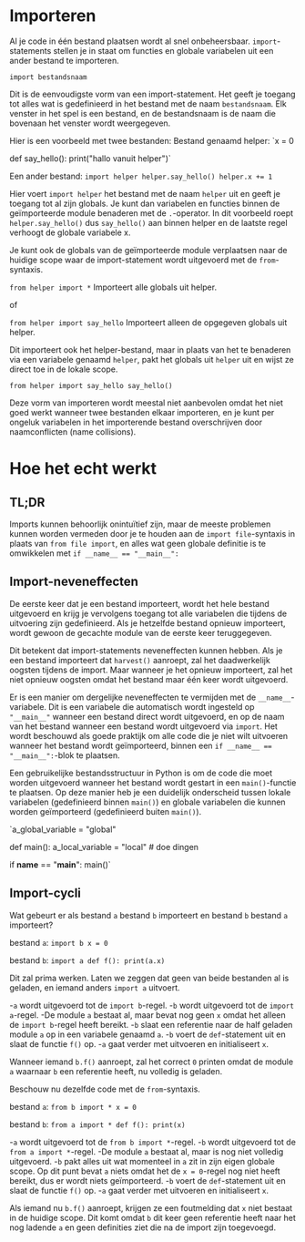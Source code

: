 # Importeren
Al je code in één bestand plaatsen wordt al snel onbeheersbaar.
`import`-statements stellen je in staat om functies en globale variabelen uit een ander bestand te importeren.

`import bestandsnaam`

Dit is de eenvoudigste vorm van een import-statement. Het geeft je toegang tot alles wat is gedefinieerd in het bestand met de naam `bestandsnaam`. Elk venster in het spel is een bestand, en de bestandsnaam is de naam die bovenaan het venster wordt weergegeven.

Hier is een voorbeeld met twee bestanden:
Bestand genaamd helper:
`x = 0

def say_hello():
    print("hallo vanuit helper")`

Een ander bestand:
`import helper
helper.say_hello()
helper.x += 1`

Hier voert `import helper` het bestand met de naam `helper` uit en geeft je toegang tot al zijn globals.
Je kunt dan variabelen en functies binnen de geïmporteerde module benaderen met de `.`-operator.
In dit voorbeeld roept `helper.say_hello()` dus `say_hello()` aan binnen helper en de laatste regel verhoogt de globale variabele x.

Je kunt ook de globals van de geïmporteerde module verplaatsen naar de huidige scope waar de import-statement wordt uitgevoerd met de `from`-syntaxis.

`from helper import *`
Importeert alle globals uit helper.

of

`from helper import say_hello`
Importeert alleen de opgegeven globals uit helper.

Dit importeert ook het helper-bestand, maar in plaats van het te benaderen via een variabele genaamd `helper`, pakt het globals uit `helper` uit en wijst ze direct toe in de lokale scope.

`from helper import say_hello
say_hello()`

Deze vorm van importeren wordt meestal niet aanbevolen omdat het niet goed werkt wanneer twee bestanden elkaar importeren, en je kunt per ongeluk variabelen in het importerende bestand overschrijven door naamconflicten (name collisions).

# Hoe het echt werkt

## TL;DR
Imports kunnen behoorlijk onintuïtief zijn, maar de meeste problemen kunnen worden vermeden door je te houden aan de `import file`-syntaxis in plaats van `from file import`, en alles wat geen globale definitie is te omwikkelen met
`if __name__ == "__main__":`

## Import-neveneffecten
De eerste keer dat je een bestand importeert, wordt het hele bestand uitgevoerd en krijg je vervolgens toegang tot alle variabelen die tijdens de uitvoering zijn gedefinieerd.
Als je hetzelfde bestand opnieuw importeert, wordt gewoon de gecachte module van de eerste keer teruggegeven.

Dit betekent dat import-statements neveneffecten kunnen hebben. Als je een bestand importeert dat `harvest()` aanroept, zal het daadwerkelijk oogsten tijdens de import. Maar wanneer je het opnieuw importeert, zal het niet opnieuw oogsten omdat het bestand maar één keer wordt uitgevoerd.

Er is een manier om dergelijke neveneffecten te vermijden met de `__name__`-variabele. Dit is een variabele die automatisch wordt ingesteld op `"__main__"` wanneer een bestand direct wordt uitgevoerd, en op de naam van het bestand wanneer een bestand wordt uitgevoerd via `import`.
Het wordt beschouwd als goede praktijk om alle code die je niet wilt uitvoeren wanneer het bestand wordt geïmporteerd, binnen een `if __name__ == "__main__":`-blok te plaatsen.

Een gebruikelijke bestandsstructuur in Python is om de code die moet worden uitgevoerd wanneer het bestand wordt gestart in een `main()`-functie te plaatsen. Op deze manier heb je een duidelijk onderscheid tussen lokale variabelen (gedefinieerd binnen `main()`) en globale variabelen die kunnen worden geïmporteerd (gedefinieerd buiten `main()`).

`a_global_variable = "global"

def main():
    a_local_variable = "local"
    # doe dingen

if __name__ == "__main__":
    main()`

## Import-cycli
Wat gebeurt er als bestand `a` bestand `b` importeert en bestand `b` bestand `a` importeert?

bestand `a`:
`import b
x = 0`

bestand `b`:
`import a
def f():
    print(a.x)`

Dit zal prima werken. Laten we zeggen dat geen van beide bestanden al is geladen, en iemand anders `import a` uitvoert.

-`a` wordt uitgevoerd tot de `import b`-regel.
-`b` wordt uitgevoerd tot de `import a`-regel.
-De module `a` bestaat al, maar bevat nog geen `x` omdat het alleen de `import b`-regel heeft bereikt.
-`b` slaat een referentie naar de half geladen module `a` op in een variabele genaamd `a`.
-`b` voert de `def`-statement uit en slaat de functie `f()` op.
-`a` gaat verder met uitvoeren en initialiseert `x`.

Wanneer iemand `b.f()` aanroept, zal het correct `0` printen omdat de module `a` waarnaar `b` een referentie heeft, nu volledig is geladen.

Beschouw nu dezelfde code met de `from`-syntaxis.

bestand `a`:
`from b import *
x = 0`

bestand `b`:
`from a import *
def f():
    print(x)`

-`a` wordt uitgevoerd tot de `from b import *`-regel.
-`b` wordt uitgevoerd tot de `from a import *`-regel.
-De module `a` bestaat al, maar is nog niet volledig uitgevoerd.
-`b` pakt alles uit wat momenteel in `a` zit in zijn eigen globale scope. Op dit punt bevat `a` niets omdat het de `x = 0`-regel nog niet heeft bereikt, dus er wordt niets geïmporteerd.
-`b` voert de `def`-statement uit en slaat de functie `f()` op.
-`a` gaat verder met uitvoeren en initialiseert `x`.

Als iemand nu `b.f()` aanroept, krijgen ze een foutmelding dat `x` niet bestaat in de huidige scope. Dit komt omdat `b` dit keer geen referentie heeft naar het nog ladende `a` en geen definities ziet die na de import zijn toegevoegd.